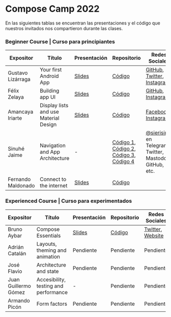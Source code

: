 # Compose Camp 2022

En las siguientes tablas se encuentran las presentaciones y el código que nuestros invitados nos compartieron durante las clases.

### Beginner Course | Curso para principiantes

| Expositor   | Título   | Presentación  | Repositorio | Redes Sociales |
|-------------|----------|---------------|-------------|----------------|
| Gustavo Lizárraga | Your first Android App | [Slides](https://speakerdeck.com/lizarragadev/jetpack-compose-overview) | [Código](https://github.com/lizarragadev/JetpackComposeDemo) | [GitHub](https://github.com/lizarragadev), [Twitter](https://twitter.com/lizarragadev/), [Instagram](https://www.instagram.com/lizarragadev/) |
| Félix Zelaya | Building app UI | [Slides](https://docs.google.com/presentation/d/1wsoeLqFuvbEZCg99P4vOFIuMK4ZDv3kva6GQw7GZy_4/edit#slide=id.g146c35be935_0_1116)| [Código](https://github.com/fazozela/Dia1Compose) | [GitHub](https://github.com/fazozela), [Instagram](https://www.instagram.com/fazozela) |
| Amancaya Iriarte | Display lists and use Material Design | [Slides](https://docs.google.com/presentation/d/1Hha8IrICUnHCUhb-aBe1ILBbSvYxqwTCXdoWrAFjQzs/edit#slide=id.g146c35be935_0_1116) | [Código](https://github.com/Amancaya/CoffeeCamp) | [Facebook](https://www.facebook.com/kaya.negron), [Instagram](https://www.instagram.com/kaya_negron/) |
| Sinuhé Jaime | Navigation and App Architecture | - | [Código 1](https://github.com/google-developer-training/basic-android-kotlin-compose-training-dessert-clicker), [Código 2](https://github.com/google-developer-training/basic-android-kotlin-compose-training-reply-app), [Código 3](https://github.com/google-developer-training/basic-android-kotlin-compose-training-unscramble), [Código 4](https://github.com/google-developer-training/basic-android-kotlin-compose-training-cupcake) | [@sierisimo](https://androiddev.social/@sierisimo) en Telegram, Twitter, Mastodon, GitHub, etc. |
| Fernando Maldonado | Connect to the internet | [Slides]() | [Código](https://github.com/Fmaldonado6/ComposeCamp2022Clase5) |  |


### Experienced Course | Curso para experimentados

| Expositor   | Título   | Presentación  | Repositorio | Redes Sociales |
|-------------|----------|---------------|-------------|----------------|
| Bruno Aybar | Compose Essentials | [Slides]() | [Código](https://github.com/android/compose-samples) | [Twitter](https://twitter.com/brunoaybarg), [Website](https://brunoaybar.com/) |
| Adrián Catalán | Layouts, theming and animation | Pendiente  | Pendiente | Pendiente |
| José Flavio | Architecture and state | Pendiente | Pendiente | Pendiente |
| Juan Guillermo Gómez | Accesibility, testing and performance | - | Pendiente | Pendiente |
| Armando Picón | Form factors | Pendiente | Pendiente | Pendiente |
